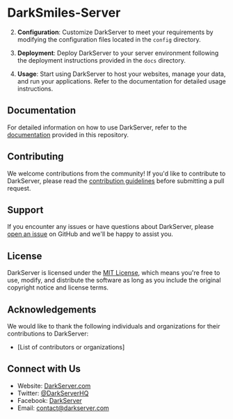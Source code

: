 # DarkSmiles-Server

2. **Configuration**: Customize DarkServer to meet your requirements by modifying the configuration files located in the `config` directory.

3. **Deployment**: Deploy DarkServer to your server environment following the deployment instructions provided in the `docs` directory.

4. **Usage**: Start using DarkServer to host your websites, manage your data, and run your applications. Refer to the documentation for detailed usage instructions.

## Documentation

For detailed information on how to use DarkServer, refer to the [documentation](docs/README.md) provided in this repository.

## Contributing

We welcome contributions from the community! If you'd like to contribute to DarkServer, please read the [contribution guidelines](CONTRIBUTING.md) before submitting a pull request.

## Support

If you encounter any issues or have questions about DarkServer, please [open an issue](https://github.com/your-username/DarkServer/issues) on GitHub and we'll be happy to assist you.

## License

DarkServer is licensed under the [MIT License](LICENSE), which means you're free to use, modify, and distribute the software as long as you include the original copyright notice and license terms.

## Acknowledgements

We would like to thank the following individuals and organizations for their contributions to DarkServer:
- [List of contributors or organizations]

## Connect with Us

- Website: [DarkServer.com](https://www.darkserver.com)
- Twitter: [@DarkServerHQ](https://twitter.com/DarkServerHQ)
- Facebook: [DarkServer](https://www.facebook.com/DarkServer)
- Email: contact@darkserver.com

